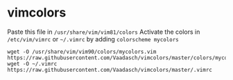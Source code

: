 # vimcolors

Paste this file in `/usr/share/vim/vim81/colors`
Activate the colors in `/etc/vim/vimrc` or `~/.vimrc` by adding `colorscheme mycolors`


```
wget -O /usr/share/vim/vim90/colors/mycolors.vim https://raw.githubusercontent.com/Vaadasch/vimcolors/master/colors/mycolors.vim
wget -O ~/.vimrc https://raw.githubusercontent.com/Vaadasch/vimcolors/master/.vimrc
``` 
